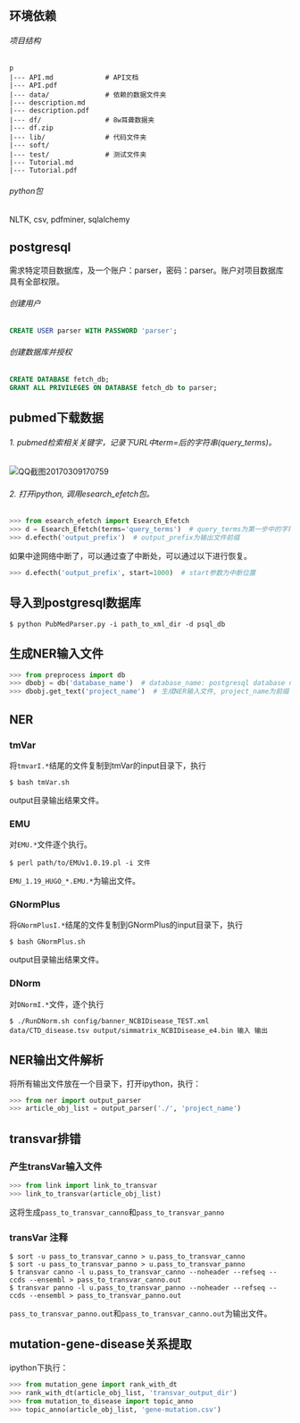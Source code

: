 ## 环境依赖
###### 项目结构
```
p
|--- API.md             # API文档
|--- API.pdf  
|--- data/              # 依赖的数据文件夹
|--- description.md
|--- description.pdf
|--- df/                # 8w耳聋数据夹
|--- df.zip
|--- lib/               # 代码文件夹
|--- soft/
|--- test/              # 测试文件夹
|--- Tutorial.md
|--- Tutorial.pdf
```
###### python包
NLTK, csv, pdfminer, sqlalchemy
## postgresql
需求特定项目数据库，及一个账户：parser，密码：parser。账户对项目数据库具有全部权限。
###### 创建用户
```sql
CREATE USER parser WITH PASSWORD 'parser';
```
###### 创建数据库并授权
```sql
CREATE DATABASE fetch_db;
GRANT ALL PRIVILEGES ON DATABASE fetch_db to parser;
```
## pubmed下载数据
###### 1. pubmed检索相关关键字，记录下URL中term=后的字符串(query_terms)。
![QQ截图20170309170759](/assets/QQ截图20170309170759.png)
###### 2. 打开ipython, 调用esearch_efetch包。
```python
>>> from esearch_efetch import Esearch_Efetch
>>> d = Esearch_Efetch(terms='query_terms')  # query_terms为第一步中的字符串
>>> d.efecth('output_prefix')  # output_prefix为输出文件前缀
```
如果中途网络中断了，可以通过查了中断处，可以通过以下进行恢复。
```python
>>> d.efecth('output_prefix', start=1000)  # start参数为中断位置
```
## 导入到postgresql数据库
```shell
$ python PubMedParser.py -i path_to_xml_dir -d psql_db
```
## 生成NER输入文件
```python
>>> from preprocess import db
>>> dbobj = db('database_name')  # database_name: postgresql database name
>>> dbobj.get_text('project_name')  # 生成NER输入文件, project_name为前缀
```
## NER
### tmVar
将`tmvarI.*`结尾的文件复制到tmVar的input目录下，执行
```
$ bash tmVar.sh
```
output目录输出结果文件。
### EMU
对`EMU.*`文件逐个执行。
```
$ perl path/to/EMUv1.0.19.pl -i 文件  
```
`EMU_1.19_HUGO_*.EMU.*`为输出文件。
### GNormPlus
将`GNormPlusI.*`结尾的文件复制到GNormPlus的input目录下，执行
```
$ bash GNormPlus.sh
```
output目录输出结果文件。
### DNorm
对`DNormI.*`文件，逐个执行
```
$ ./RunDNorm.sh config/banner_NCBIDisease_TEST.xml data/CTD_disease.tsv output/simmatrix_NCBIDisease_e4.bin 输入 输出
```
## NER输出文件解析
将所有输出文件放在一个目录下，打开ipython，执行：
```python
>>> from ner import output_parser
>>> article_obj_list = output_parser('./', 'project_name')
```
## transvar排错
### 产生transVar输入文件
```python
>>> from link import link_to_transvar
>>> link_to_transvar(article_obj_list)
```
这将生成`pass_to_transvar_canno`和`pass_to_transvar_panno`
### transVar 注释
```
$ sort -u pass_to_transvar_canno > u.pass_to_transvar_canno
$ sort -u pass_to_transvar_panno > u.pass_to_transvar_panno
$ transvar canno -l u.pass_to_transvar_canno --noheader --refseq --ccds --ensembl > pass_to_transvar_canno.out
$ transvar panno -l u.pass_to_transvar_panno --noheader --refseq --ccds --ensembl > pass_to_transvar_panno.out
```
`pass_to_transvar_panno.out`和`pass_to_transvar_canno.out`为输出文件。
## mutation-gene-disease关系提取
ipython下执行：
```python
>>> from mutation_gene import rank_with_dt
>>> rank_with_dt(article_obj_list, 'transvar_output_dir')
>>> from mutation_to_disease import topic_anno
>>> topic_anno(article_obj_list, 'gene-mutation.csv')
```
